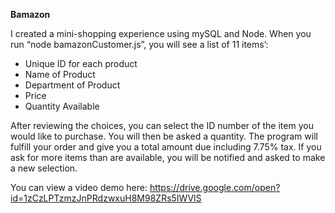 <b>Bamazon</b>

I created a mini-shopping experience using mySQL and Node.  When you run “node bamazonCustomer.js”, you will see a list of 11 items’:
- Unique ID for each product
- Name of Product
- Department of Product
- Price
- Quantity Available

After reviewing the choices, you can select the ID number of the item you would like to purchase.  You will then be asked a quantity.  The program will fulfill your order and give you a total amount due including 7.75% tax.  If you ask for more items than are available, you will be notified and asked to make a new selection.

You can view a video demo here: https://drive.google.com/open?id=1zCzLPTzmzJnPRdzwxuH8M98ZRs5IWVlS
